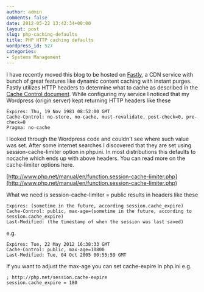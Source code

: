 ```yaml
---
author: admin
comments: false
date: 2012-05-22 13:42:34+00:00
layout: post
slug: php-caching-defaults
title: PHP HTTP caching defaults
wordpress_id: 527
categories:
- Systems Management
---
```


I have recently moved this blog to be hosted on [Fastly](http://www.fastly.com/), a CDN service with bunch of great features like dynamic content caching with instant purges. Fastly utilizes HTTP headers to determine what to cache as described in the [Cache Control document](http://www.fastly.com/docs/tutorials#cache_control). While configuring my service I noticed that my Wordpress (origin server) kept returning HTTP headers like these

    
    Expires: Thu, 19 Nov 1981 08:52:00 GMT
    Cache-Control: no-store, no-cache, must-revalidate, post-check=0, pre-check=0
    Pragma: no-cache


I looked through the Wordpress code and couldn't see where such value was set. After some internet searches I discovered that they are set using session-cache-limiter option in php.ini. In most distributions this defaults to nocache which ends up with above headers. You can read more on the cache-limiter options here.

[http://www.php.net/manual/en/function.session-cache-limiter.php](http://www.php.net/manual/en/function.session-cache-limiter.php)

What we need is session-cache-limiter = public results in headers like these

    
    Expires: (sometime in the future, according session.cache_expire)
    Cache-Control: public, max-age=(sometime in the future, according to session.cache_expire)
    Last-Modified: (the timestamp of when the session was last saved)


e.g.

    
    Expires: Tue, 22 May 2012 16:38:33 GMT
    Cache-Control: public, max-age=10800
    Last-Modified: Tue, 04 Oct 2005 00:55:59 GMT


If you want to adjust the max-age you can set cache-expire in php.ini e.g.

    
    ; http://php.net/session.cache-expire
    session.cache_expire = 180



